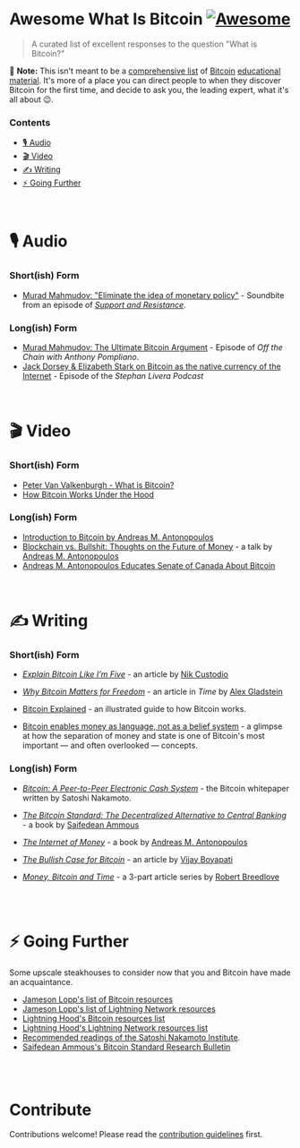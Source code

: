 # Awesome What Is Bitcoin [![Awesome](https://awesome.re/badge.svg)](https://awesome.re)

> A curated list of excellent responses to the question &#34;What is Bitcoin?&#34;

📝 **Note:** This isn't meant to be a [comprehensive list](https://github.com/igorbarinov/awesome-bitcoin) of [Bitcoin](https://www.lopp.net/bitcoin-information.html) [educational](https://lightninghood.com/bitcoin-resources/) [material](https://nakamotoinstitute.org/). It's more of a place you can direct people to when they discover Bitcoin for the first time, and decide to ask you, the leading expert, what it's all about 😉.


### Contents

- [🎙 Audio](#🎙-Audio)
- [🎬 Video](#🎬-Video)
- [✍️ Writing](#✍️-Writing)
- [⚡️ Going Further](#⚡️-Going-Further)


<br/>

# 🎙 Audio

### Short(ish) Form

- [Murad Mahmudov: "Eliminate the idea of monetary policy"](https://www.youtube.com/watch?v=c8eh7LayhqQ&list=WL&t=4270s) - Soundbite from an episode of _[Support and Resistance](https://www.youtube.com/channel/UCNWgHZl_rDrcjcVNu5my-IQ/featured)_.

### Long(ish) Form

- [Murad Mahmudov: The Ultimate Bitcoin Argument](https://www.youtube.com/watch?v=UMK_A0mF8PQ) - Episode of _Off the Chain with Anthony Pompliano_.
- [Jack Dorsey & Elizabeth Stark on Bitcoin as the native currency of the Internet](https://stephanlivera.com/episode/52) - Episode of the _Stephan Livera Podcast_


<br/>

# 🎬 Video

### Short(ish) Form

- [Peter Van Valkenburgh - What is Bitcoin?](https://youtu.be/ZFc0Um6WUU4?t=776)
- [How Bitcoin Works Under the Hood](https://www.youtube.com/watch?v=Lx9zgZCMqXE)

### Long(ish) Form

- [Introduction to Bitcoin by Andreas M. Antonopoulos](https://www.youtube.com/watch?v=l1si5ZWLgy0)
- [Blockchain vs. Bullshit: Thoughts on the Future of Money](https://www.youtube.com/watch?v=SMEOKDVXlUo) - a talk by [Andreas M. Antonopoulos](https://twitter.com/aantonop)
- [Andreas M. Antonopoulos Educates Senate of Canada About Bitcoin](https://www.youtube.com/watch?v=xUNGFZDO8mM)


<br/>

# ✍️ Writing

### Short(ish) Form

- [_Explain Bitcoin Like I’m Five_](https://medium.freecodecamp.org/explain-bitcoin-like-im-five-73b4257ac833) - an article by [Nik Custodio](https://twitter.com/nik5ter)

- [_Why Bitcoin Matters for Freedom_](http://time.com/5486673/bitcoin-venezuela-authoritarian/) - an article in _Time_ by [Alex Gladstein](https://twitter.com/gladstein)

- [Bitcoin Explained](https://www.upfolio.com/ultimate-bitcoin-guide) - an illustrated guide to how Bitcoin works.
- [Bitcoin enables money as language, not as a belief system](https://twitter.com/cypher_poet/status/1128282488281997312) - a glimpse at how the separation of money and state is one of Bitcoin's most important &mdash; and often overlooked &mdash; concepts.

### Long(ish) Form

- [_Bitcoin: A Peer-to-Peer Electronic Cash System_](https://bitcoincore.org/bitcoin.pdf) - the Bitcoin whitepaper written by Satoshi Nakamoto.

- [_The Bitcoin Standard: The Decentralized Alternative to Central Banking_](https://www.google.com/search?kgmid=/g/11fjmh29sq&hl=en-US&kgs=adc62715e861f578&q=The+Bitcoin+Standard:+The+Decentralized+Alternative+to+Central+Banking&shndl=0&source=sh/x/kp&entrypoint=sh/x/kp) - a book by [Saifedean Ammous](https://twitter.com/saifedean)

- [_The Internet of Money_](https://www.amazon.com/Internet-Money-Andreas-M-Antonopoulos/dp/1537000454) - a book by [Andreas M. Antonopoulos](https://twitter.com/aantonop)

- [_The Bullish Case for Bitcoin_](https://medium.com/@vijayboyapati/the-bullish-case-for-bitcoin-6ecc8bdecc1) - an article by [Vijay Boyapati](https://twitter.com/real_vijay?lang=en)

- [_Money, Bitcoin and Time_](https://medium.com/@breedlove22/money-bitcoin-and-time-part-1-of-3-b4f6bb036c04) - a 3-part article series by [Robert Breedlove](https://twitter.com/Breedlove22)

<br/>
<br/>


# ⚡️ Going Further

Some upscale steakhouses to consider now that you and Bitcoin have made an acquaintance.

- [Jameson Lopp's list of Bitcoin resources](https://www.lopp.net/bitcoin-information.html)
- [Jameson Lopp's list of Lightning Network resources](https://www.lopp.net/lightning-information.html)
- [Lightning Hood's Bitcoin resources list](https://lightninghood.com/bitcoin-resources/)
- [Lightning Hood's Lightning Network resources list](https://lightninghood.com/lightning-resources/)
- [Recommended readings of the Satoshi Nakamoto Institute](https://nakamotoinstitute.org/literature/).
- [Saifedean Ammous's Bitcoin Standard Research Bulletin](https://thesaifhouse.wpcomstaging.com/subscribe-to-my-research-bulletin/)

<br/>
<br/>

# Contribute

Contributions welcome! Please read the [contribution guidelines](CONTRIBUTING.md) first.
